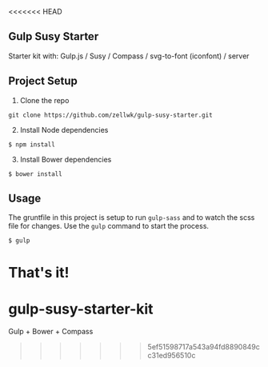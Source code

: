<<<<<<< HEAD
## Gulp Susy Starter 

Starter kit with: Gulp.js / Susy / Compass / svg-to-font (iconfont) / server

## Project Setup  

1. Clone the repo 

~~~
git clone https://github.com/zellwk/gulp-susy-starter.git
~~~

2. Install Node dependencies 

~~~
$ npm install
~~~

3. Install Bower dependencies

~~~
$ bower install
~~~

## Usage 

The gruntfile in this project is setup to run `gulp-sass` and to watch the scss file for changes. Use the `gulp` command to start the process. 

~~~
$ gulp
~~~

That's it!
=======
# gulp-susy-starter-kit
Gulp + Bower + Compass
>>>>>>> 5ef51598717a543a94fd8890849cc31ed956510c
